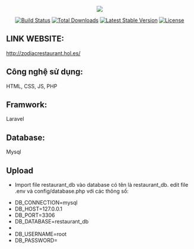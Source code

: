 <p align="center"><img src="https://laravel.com/assets/img/components/logo-laravel.svg"></p>

<p align="center">
<a href="https://travis-ci.org/laravel/framework"><img src="https://travis-ci.org/laravel/framework.svg" alt="Build Status"></a>
<a href="https://packagist.org/packages/laravel/framework"><img src="https://poser.pugx.org/laravel/framework/d/total.svg" alt="Total Downloads"></a>
<a href="https://packagist.org/packages/laravel/framework"><img src="https://poser.pugx.org/laravel/framework/v/stable.svg" alt="Latest Stable Version"></a>
<a href="https://packagist.org/packages/laravel/framework"><img src="https://poser.pugx.org/laravel/framework/license.svg" alt="License"></a>
</p>

## LINK WEBSITE: 
  http://zodiacrestaurant.hol.es/ 
  
## Công nghệ sử dụng:
  HTML, CSS, JS, PHP
## Framwork:
  Laravel
## Database:
  Mysql
## Upload
 -  Import file restaurant_db vào database có tên là restaurant_db. edit file .env và config/database.php với các thông số:   
 <ul>
  <li>DB_CONNECTION=mysql</li>
  <li>DB_HOST=127.0.0.1</li>
  <li>DB_PORT=3306</li></li>
  <li>DB_DATABASE=restaurant_db</li>
  <li><li>DB_USERNAME=root</li>
  <li>DB_PASSWORD=</li>
 </ul>
